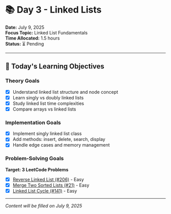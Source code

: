 # 📚 Day 3 - Linked Lists

**Date:** July 9, 2025  
**Focus Topic:** Linked List Fundamentals  
**Time Allocated:** 1.5 hours  
**Status:** ⏳ Pending

---

## 🎯 Today's Learning Objectives

### Theory Goals
- [x] Understand linked list structure and node concept
- [x] Learn singly vs doubly linked lists
- [x] Study linked list time complexities
- [x] Compare arrays vs linked lists

### Implementation Goals
- [x] Implement singly linked list class
- [x] Add methods: insert, delete, search, display
- [x] Handle edge cases and memory management

### Problem-Solving Goals
**Target: 3 LeetCode Problems**
- [x] [Reverse Linked List (#206)](https://leetcode.com/problems/reverse-linked-list/) - Easy
- [x] [Merge Two Sorted Lists (#21)](https://leetcode.com/problems/merge-two-sorted-lists/) - Easy
- [x] [Linked List Cycle (#141)](https://leetcode.com/problems/linked-list-cycle/) - Easy

---

*Content will be filled on July 9, 2025*